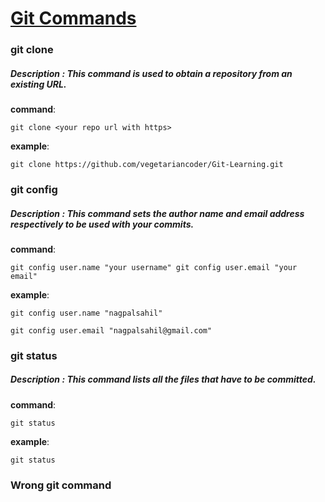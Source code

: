 # <u>Git Commands</u>


### git clone
##### Description : This command is used to obtain a repository from an existing URL.

**command**:

`git clone <your repo url with https>`

**example**:

`git clone https://github.com/vegetariancoder/Git-Learning.git`

### git config
##### Description : This command sets the author name and email address respectively to be used with your commits.

**command**:

`git config user.name "your username"
git config user.email "your email"`

**example**:

`git config user.name "nagpalsahil"`


`git config user.email "nagpalsahil@gmail.com"`


### git status

##### Description : This command lists all the files that have to be committed.

**command**:

`git status`

**example**:

`git status`

### Wrong git command
